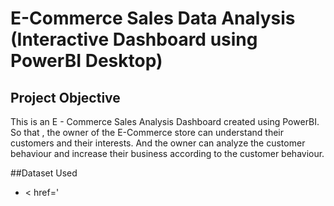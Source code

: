 # E-Commerce Sales Data Analysis (Interactive Dashboard using PowerBI Desktop)
## Project Objective
This is an  E - Commerce Sales Analysis Dashboard created using PowerBI. So that , the owner of the E-Commerce store can understand their customers and their interests. And the owner can analyze the customer behaviour and increase their business according to the customer behaviour.

##Dataset Used
- < href='
